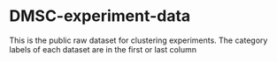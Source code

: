 # DMSC-experiment-data
This is the public raw dataset for clustering experiments. The category labels of each dataset are in the first or last column
